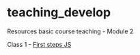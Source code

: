 # teaching_develop

Resources basic course teaching - Module 2

Class 1 - [First steps JS](https://resisted-rainforest-8d9.notion.site/Class_1-Introducci-n-93cf98b0ac3e4867934af13379fb9389)